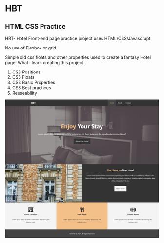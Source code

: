 # HBT
## HTML CSS Practice
HBT- Hotel Front-end page practice project uses HTML/CSS/Javascrupt

No use of Flexbox or grid

Simple old css floats and other properties used to create a fantasy Hotel page!
What i learn creating this project
1. CSS Positions
2. CSS Floats
3. CSS Basic Properties
4. CSS Best practices
5. Reuseability



![Alt text](/img/project.png?raw=true "Optional Title") 
